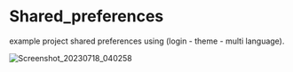 # Shared_preferences
example project shared preferences
using (login - theme - multi language).

![Screenshot_20230718_040258](https://github.com/EslamMohamedAbdelmaqsoud/Shared_preferences/assets/116503852/16b5c623-e006-4fda-9fb5-4159058ff5ed)

